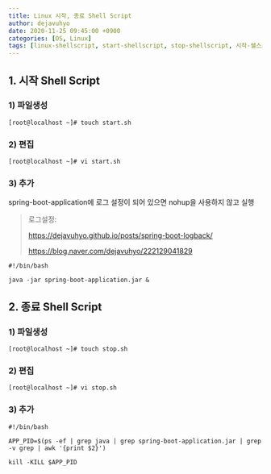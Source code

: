 ```yaml
--- 
title: Linux 시작, 종료 Shell Script
author: dejavuhyo
date: 2020-11-25 09:45:00 +0900
categories: [OS, Linux]
tags: [linux-shellscript, start-shellscript, stop-shellscript, 시작-쉘스크립트, 종료-쉘스크립트]
---
```


## 1. 시작 Shell Script

### 1) 파일생성

```shell
[root@localhost ~]# touch start.sh
```

### 2) 편집

```shell
[root@localhost ~]# vi start.sh
```

### 3) 추가
spring-boot-application에 로그 설정이 되어 있으면 nohup을 사용하지 않고 실행

> 로그설정:
>
> <https://dejavuhyo.github.io/posts/spring-boot-logback/>
>
> <https://blog.naver.com/dejavuhyo/222129041829>

```shell
#!/bin/bash

java -jar spring-boot-application.jar &
```

## 2. 종료 Shell Script

### 1) 파일생성

```shell
[root@localhost ~]# touch stop.sh
```

### 2) 편집

```shell
[root@localhost ~]# vi stop.sh
```

### 3) 추가

```shell
#!/bin/bash

APP_PID=$(ps -ef | grep java | grep spring-boot-application.jar | grep -v grep | awk '{print $2}')

kill -KILL $APP_PID
```
